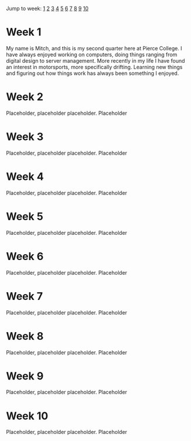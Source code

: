 Jump to week:
[1](#Week-1) [2](#Week-2) [3](#Week-3) [4](#Week-4) [5](#Week-5) [6](#Week-6) [7](#Week-7) [8](#Week-8) [9](#Week-9) [10](#Week-10)
# Week 1
My name is Mitch, and this is my second quarter here at Pierce College. I have always enjoyed working on computers, doing things ranging from digital design to server management. More recently in my life I have found an interest in motorsports, more specifically drifting. Learning new things and figuring out how things work has always been something I enjoyed.
# Week 2
Placeholder, placeholder placeholder. Placeholder
# Week 3
Placeholder, placeholder placeholder. Placeholder
# Week 4
Placeholder, placeholder placeholder. Placeholder
# Week 5
Placeholder, placeholder placeholder. Placeholder
# Week 6
Placeholder, placeholder placeholder. Placeholder
# Week 7
Placeholder, placeholder placeholder. Placeholder
# Week 8
Placeholder, placeholder placeholder. Placeholder
# Week 9
Placeholder, placeholder placeholder. Placeholder
# Week 10
Placeholder, placeholder placeholder. Placeholder
